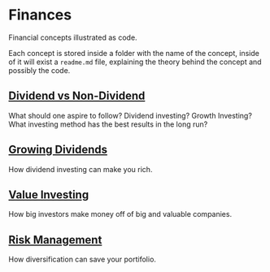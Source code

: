 # Finances
Financial concepts illustrated as code.

<!-- ## Calculators
passive calculator
dividend calculator -->

Each concept is stored inside a folder with the name of the concept, inside of it will exist a `readme.md` file, explaining the theory behind the concept and possibly the code.

## [Dividend vs Non-Dividend](dividend-vs-non-dividend/readme.md)
What should one aspire to follow? Dividend investing? Growth Investing? What investing method has the best results in the long run?

## [Growing Dividends](growing-dividends/readme.md)
How dividend investing can make you rich.

## [Value Investing](value-investing/readme.md)
How big investors make money off of big and valuable companies.

## [Risk Management](risk-management/readme.md)
How diversification can save your portifolio.